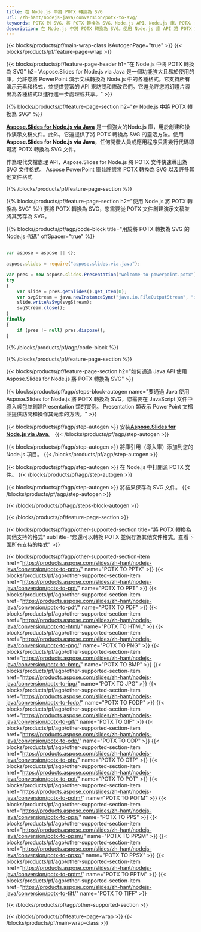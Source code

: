 ```yaml
---
title: 在 Node.js 中將 POTX 轉換為 SVG
url: /zh-hant/nodejs-java/conversion/potx-to-svg/
keywords: POTX 到 SVG、將 POTX 轉換為 SVG、Node.js API、Node.js 庫、POTX、SVG
description: 在 Node.js 中將 POTX 轉換為 SVG。使用 Node.js 庫 API 將 POTX 文件轉換為 SVG
---
```


{{< blocks/products/pf/main-wrap-class isAutogenPage="true" >}}
{{< blocks/products/pf/feature-page-wrap >}}

{{< blocks/products/pf/feature-page-header h1="在 Node.js 中將 POTX 轉換為 SVG" h2="Aspose.Slides for Node.js via Java 是一個功能強大且易於使用的庫，允許您將 PowerPoint 演示文稿轉換為 Node.js 中的各種格式。它支持所有演示元素和格式，並提供豐富的 API 來訪問和修改它們。它還允許您將幻燈片導出為各種格式以進行進一步處理或共享。" >}}

{{% blocks/products/pf/feature-page-section h2="在 Node.js 中將 POTX 轉換為 SVG" %}}

[**Aspose.Slides for Node.js via Java**](https://products.aspose.com/slides/zh-hant/nodejs-java/) 是一個強大的Node.js 庫，用於創建和操作演示文稿文件。此外，它還提供了將 POTX 轉換為 SVG 的靈活方法。使用 **Aspose.Slides for Node.js via Java**，任何開發人員或應用程序只需幾行代碼即可將 POTX 轉換為 SVG 文件。

作為現代文檔處理 API，Aspose.Slides for Node.js 將 POTX 文件快速導出為 SVG 文件格式。 Aspose PowerPoint 庫允許您將 POTX 轉換為 SVG 以及許多其他文件格式

{{% /blocks/products/pf/feature-page-section %}}

{{% blocks/products/pf/feature-page-section  h2="使用 Node.js 將 POTX 轉換為 SVG" %}}
要將 POTX 轉換為 SVG，您需要從 POTX 文件創建演示文稿並將其另存為 SVG。

{{% blocks/products/pf/agp/code-block title="用於將 POTX 轉換為 SVG 的 Node.js 代碼" offSpacer="true" %}}

```javascript

var aspose = aspose || {};

aspose.slides = require("aspose.slides.via.java");

var pres = new aspose.slides.Presentation("welcome-to-powerpoint.potx");
try
{
    var slide = pres.getSlides().get_Item(0);
    var svgStream = java.newInstanceSync("java.io.FileOutputStream", "image.svg");
    slide.writeAsSvg(svgStream);
    svgStream.close();
}
finally
{
    if (pres != null) pres.dispose();
}
```


{{% /blocks/products/pf/agp/code-block %}}

{{% /blocks/products/pf/feature-page-section %}}

{{< blocks/products/pf/feature-page-section  h2="如何通過 Java API 使用 Aspose.Slides for Node.js 將 POTX 轉換為 SVG" >}}

{{< blocks/products/pf/agp/steps-block-autogen name="要通過 Java 使用 Aspose.Slides for Node.js 將 POTX 轉換為 SVG，您需要在 JavaScript 文件中導入該包並創建Presentation 類的實例。 Presentation 類表示 PowerPoint 文檔並提供訪問和操作其元素的方法。" >}}

{{< blocks/products/pf/agp/step-autogen >}}
安裝[**Aspose.Slides for Node.js via Java**](https://products.aspose.com/slides/zh-hant/nodejs-java/)。
{{< /blocks/products/pf/agp/step-autogen >}}

{{< blocks/products/pf/agp/step-autogen >}}
將庫引用（導入庫）添加到您的 Node.js 項目。
{{< /blocks/products/pf/agp/step-autogen >}}

{{< blocks/products/pf/agp/step-autogen >}}
在 Node.js 中打開源 POTX 文件。
{{< /blocks/products/pf/agp/step-autogen >}}

{{< blocks/products/pf/agp/step-autogen >}}
將結果保存為 SVG 文件。
{{< /blocks/products/pf/agp/step-autogen >}}

{{< /blocks/products/pf/agp/steps-block-autogen >}}

{{< /blocks/products/pf/feature-page-section >}}

{{< blocks/products/pf/agp/other-supported-section title="將 POTX 轉換為其他支持的格式" subTitle="您還可以轉換 POTX 並保存為其他文件格式。查看下面所有支持的格式" >}}

{{< blocks/products/pf/agp/other-supported-section-item href="https://products.aspose.com/slides/zh-hant/nodejs-java/conversion/potx-to-pptx/" name="POTX TO PPTX" >}}
{{< blocks/products/pf/agp/other-supported-section-item href="https://products.aspose.com/slides/zh-hant/nodejs-java/conversion/potx-to-ppt/" name="POTX TO PPT" >}}
{{< blocks/products/pf/agp/other-supported-section-item href="https://products.aspose.com/slides/zh-hant/nodejs-java/conversion/potx-to-pdf/" name="POTX TO PDF" >}}
{{< blocks/products/pf/agp/other-supported-section-item href="https://products.aspose.com/slides/zh-hant/nodejs-java/conversion/potx-to-html/" name="POTX TO HTML" >}}
{{< blocks/products/pf/agp/other-supported-section-item href="https://products.aspose.com/slides/zh-hant/nodejs-java/conversion/potx-to-png/" name="POTX TO PNG" >}}
{{< blocks/products/pf/agp/other-supported-section-item href="https://products.aspose.com/slides/zh-hant/nodejs-java/conversion/potx-to-bmp/" name="POTX TO BMP" >}}
{{< blocks/products/pf/agp/other-supported-section-item href="https://products.aspose.com/slides/zh-hant/nodejs-java/conversion/potx-to-jpg/" name="POTX TO JPG" >}}
{{< blocks/products/pf/agp/other-supported-section-item href="https://products.aspose.com/slides/zh-hant/nodejs-java/conversion/potx-to-fodp/" name="POTX TO FODP" >}}
{{< blocks/products/pf/agp/other-supported-section-item href="https://products.aspose.com/slides/zh-hant/nodejs-java/conversion/potx-to-gif/" name="POTX TO GIF" >}}
{{< blocks/products/pf/agp/other-supported-section-item href="https://products.aspose.com/slides/zh-hant/nodejs-java/conversion/potx-to-odp/" name="POTX TO ODP" >}}
{{< blocks/products/pf/agp/other-supported-section-item href="https://products.aspose.com/slides/zh-hant/nodejs-java/conversion/potx-to-otp/" name="POTX TO OTP" >}}
{{< blocks/products/pf/agp/other-supported-section-item href="https://products.aspose.com/slides/zh-hant/nodejs-java/conversion/potx-to-pot/" name="POTX TO POT" >}}
{{< blocks/products/pf/agp/other-supported-section-item href="https://products.aspose.com/slides/zh-hant/nodejs-java/conversion/potx-to-potm/" name="POTX TO POTM" >}}
{{< blocks/products/pf/agp/other-supported-section-item href="https://products.aspose.com/slides/zh-hant/nodejs-java/conversion/potx-to-pps/" name="POTX TO PPS" >}}
{{< blocks/products/pf/agp/other-supported-section-item href="https://products.aspose.com/slides/zh-hant/nodejs-java/conversion/potx-to-ppsm/" name="POTX TO PPSM" >}}
{{< blocks/products/pf/agp/other-supported-section-item href="https://products.aspose.com/slides/zh-hant/nodejs-java/conversion/potx-to-ppsx/" name="POTX TO PPSX" >}}
{{< blocks/products/pf/agp/other-supported-section-item href="https://products.aspose.com/slides/zh-hant/nodejs-java/conversion/potx-to-pptm/" name="POTX TO PPTM" >}}
{{< blocks/products/pf/agp/other-supported-section-item href="https://products.aspose.com/slides/zh-hant/nodejs-java/conversion/potx-to-tiff/" name="POTX TO TIFF" >}}


{{< /blocks/products/pf/agp/other-supported-section >}}

{{< /blocks/products/pf/feature-page-wrap >}}
{{< /blocks/products/pf/main-wrap-class >}}